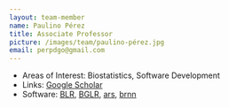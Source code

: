 ```yaml
---
layout: team-member
name: Paulino Pérez
title: Associate Professor
picture: /images/team/paulino-pérez.jpg
email: perpdgo@gmail.com
---
```


- Areas of Interest: Biostatistics, Software Development
- Links: [Google Scholar](https://scholar.google.com/citations?user=6FoMrm4AAAAJ)
- Software: [BLR](http://cran.r-project.org/web/packages/BLR/index.html), [BGLR](http://www.genetics.org/content/early/2014/07/06/genetics.114.164442), [ars](http://cran.r-project.org/web/packages/ars/index.html), [brnn](http://cran.r-project.org/web/packages/brnn/index.html)
